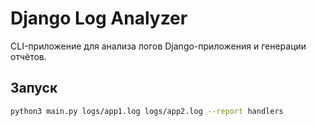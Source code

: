 # Django Log Analyzer

CLI-приложение для анализа логов Django-приложения и генерации отчётов.

## Запуск

```bash
python3 main.py logs/app1.log logs/app2.log --report handlers

